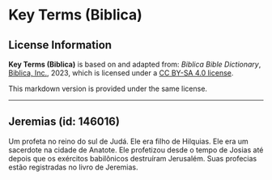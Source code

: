 # Key Terms (Biblica)

## License Information

**Key Terms (Biblica)** is based on and adapted from: _Biblica Bible Dictionary_, [Biblica, Inc.](https://www.biblica.com/), 2023, which is licensed under a [CC BY-SA 4.0 license](https://creativecommons.org/licenses/by-sa/4.0/legalcode.en).

This markdown version is provided under the same license.



--------------------------------

## Jeremias (id: 146016)

Um profeta no reino do sul de Judá. Ele era filho de Hilquias. Ele era um sacerdote na cidade de Anatote. Ele profetizou desde o tempo de Josias até depois que os exércitos babilônicos destruíram Jerusalém. Suas profecias estão registradas no livro de Jeremias.


